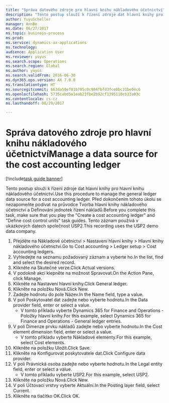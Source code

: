 ```yaml
--- 
title: "Správa datového zdroje pro hlavní knihu nákladového účetnictví"
description: "Tento postup slouží k řízení zdroje dat hlavní knihy pro hlavní knihu nákladového účetnictví."
author: YuyuScheller
manager: AnnBe
ms.date: 06/27/2017
ms.topic: business-process
ms.prod: 
ms.service: dynamics-ax-applications
ms.technology: 
audience: Application User
ms.reviewer: yuyus
ms.search.scope: Operations
ms.search.region: Global
ms.author: yuyus
ms.search.validFrom: 2016-06-30
ms.dyn365.ops.version: AX 7.0.0
ms.translationtype: HT
ms.sourcegitcommit: 663da58ef01b705c0c984fbfd3fce8bc31be04c6
ms.openlocfilehash: 5735cabd5a1eab23fbe2b92cf1395110cb33a93c
ms.contentlocale: cs-cz
ms.lasthandoff: 08/29/2017

---
```

# <a name="manage-a-data-source-for-the-cost-accounting-ledger"></a><span data-ttu-id="96415-103">Správa datového zdroje pro hlavní knihu nákladového účetnictví</span><span class="sxs-lookup"><span data-stu-id="96415-103">Manage a data source for the cost accounting ledger</span></span>

[!include[task guide banner](../../includes/task-guide-banner.md)]

<span data-ttu-id="96415-104">Tento postup slouží k řízení zdroje dat hlavní knihy pro hlavní knihu nákladového účetnictví.</span><span class="sxs-lookup"><span data-stu-id="96415-104">Use this procedure to manage the general ledger data source for a cost accounting ledger.</span></span> <span data-ttu-id="96415-105">Před dokončením tohoto úkolu se nezapomeňte podívat na průvodce Tvorba hlavní knihy nákladového účetnictví a Definování jednotek řízení nákladů.</span><span class="sxs-lookup"><span data-stu-id="96415-105">Before you complete this task, make sure that you play the "Create a cost accounting ledger" and "Define cost control units" task guides.</span></span> <span data-ttu-id="96415-106">Tento záznam používá v ukázkových datech společnost USP2.</span><span class="sxs-lookup"><span data-stu-id="96415-106">This recording uses the USP2 demo data company.</span></span>

1. <span data-ttu-id="96415-107">Přejděte na Nákladové účetnictví > Nastavení hlavní knihy > Hlavní knihy nákladového účetnictví.</span><span class="sxs-lookup"><span data-stu-id="96415-107">Go to Cost accounting > Ledger setup > Cost accounting ledgers.</span></span>
2. <span data-ttu-id="96415-108">Vyhledejte na seznamu požadovaný záznam a vyberte ho.</span><span class="sxs-lookup"><span data-stu-id="96415-108">In the list, find and select the desired record.</span></span>
3. <span data-ttu-id="96415-109">Klikněte na Skutečné verze.</span><span class="sxs-lookup"><span data-stu-id="96415-109">Click Actual versions.</span></span>
4. <span data-ttu-id="96415-110">V podokně akcí klepněte na možnost Spravovat.</span><span class="sxs-lookup"><span data-stu-id="96415-110">On the Action Pane, click Manage.</span></span>
5. <span data-ttu-id="96415-111">Klikněte na Nastavení hlavní knihy.</span><span class="sxs-lookup"><span data-stu-id="96415-111">Click General ledger.</span></span>
6. <span data-ttu-id="96415-112">Klikněte na položku Nová.</span><span class="sxs-lookup"><span data-stu-id="96415-112">Click New.</span></span>
7. <span data-ttu-id="96415-113">Zadejte hodnotu do pole Název.</span><span class="sxs-lookup"><span data-stu-id="96415-113">In the Name field, type a value.</span></span>
8. <span data-ttu-id="96415-114">V poli Poskytovatel dat zadejte nebo vyberte hodnotu.</span><span class="sxs-lookup"><span data-stu-id="96415-114">In the Data provider field, enter or select a value.</span></span>
    * <span data-ttu-id="96415-115">V tomto příkladu vyberte Dynamics 365 for Finance and Operations - Položky hlavní knihy.</span><span class="sxs-lookup"><span data-stu-id="96415-115">For this example, select Dynamics 365 for Finance and Operations - General ledger entries.</span></span>  
9. <span data-ttu-id="96415-116">V poli Dimenze prvku nákladů zadejte nebo vyberte hodnotu.</span><span class="sxs-lookup"><span data-stu-id="96415-116">In the Cost element dimension field, enter or select a value.</span></span>
    * <span data-ttu-id="96415-117">V tomto příkladu vyberte Nákladové elementy.</span><span class="sxs-lookup"><span data-stu-id="96415-117">For this example, select Cost elements.</span></span>  
10. <span data-ttu-id="96415-118">Klikněte na položku Uložit.</span><span class="sxs-lookup"><span data-stu-id="96415-118">Click Save.</span></span>
11. <span data-ttu-id="96415-119">Klikněte na Konfigurovat poskytovatele dat.</span><span class="sxs-lookup"><span data-stu-id="96415-119">Click Configure data provider.</span></span>
12. <span data-ttu-id="96415-120">V poli Právnická osoba zadejte nebo vyberte hodnotu.</span><span class="sxs-lookup"><span data-stu-id="96415-120">In the Legal entity field, enter or select a value.</span></span>
    * <span data-ttu-id="96415-121">V tomto příkladu vyberte USP2.</span><span class="sxs-lookup"><span data-stu-id="96415-121">For this example, select USP2.</span></span>  
13. <span data-ttu-id="96415-122">Klikněte na položku Nová.</span><span class="sxs-lookup"><span data-stu-id="96415-122">Click New.</span></span>
14. <span data-ttu-id="96415-123">V poli Účtovací vrstvy vyberte Aktuální.</span><span class="sxs-lookup"><span data-stu-id="96415-123">In the Posting layer field, select Current.</span></span>
15. <span data-ttu-id="96415-124">Klikněte na tlačítko OK.</span><span class="sxs-lookup"><span data-stu-id="96415-124">Click OK.</span></span>


